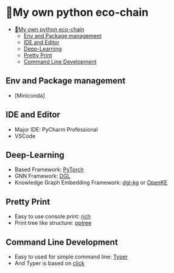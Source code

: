 # 🐍My own python eco-chain

+ [<g-emoji class="g-emoji" alias="snake" fallback-src="https://github.githubassets.com/images/icons/emoji/unicode/1f40d.png">🐍</g-emoji>My own python eco-chain](#my-own-python-eco-chain)
    + [Env and Package management](#env-and-package-management)
    + [IDE and Editor](#ide-and-editor)
    + [Deep-Learning](#deep-learning)
    + [Pretty Print](#pretty-print)
    + [Command Line Development](#command-line-development)

## Env and Package management

+ [Miniconda]

## IDE and Editor

+ Major IDE: PyCharm Professional
+ VSCode

## Deep-Learning

+ Based Framework: [PyTorch](https://pytorch.org/)
+ GNN Framework: [DGL](https://github.com/dmlc/dgl)
+ Knowledge Graph Embedding Framework: [dgl-kg](https://github.com/awslabs/dgl-ke) or [OpenKE](https://github.com/thunlp/OpenKE)

## Pretty Print

+ Easy to use console print: [rich](https://github.com/willmcgugan/rich)
+ Print tree like structure: [pptree](https://github.com/clemtoy/pptree)

## Command Line Development

+ Easy to used for simple command line: [Typer](https://github.com/tiangolo/typer)
+ And Typer is based on [click](https://github.com/pallets/click/)
